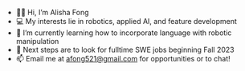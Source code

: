 - 👋🏻 Hi, I’m Alisha Fong
- 💻 My interests lie in robotics, applied AI, and feature development
- 🦾 I’m currently learning how to incorporate language with robotic manipulation
- 🍂 Next steps are to look for fulltime SWE jobs beginning Fall 2023
- 📫 Email me at afong521@gmail.com for opportunities or to chat!

<!---
afangg/afangg is a ✨ special ✨ repository because its `README.md` (this file) appears on your GitHub profile.
You can click the Preview link to take a look at your changes.
--->
